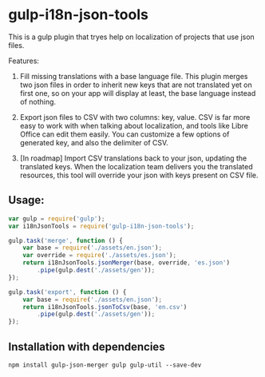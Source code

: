 # gulp-i18n-json-tools

This is a gulp plugin that tryes help on localization of projects that use json files.

Features:
1. Fill missing translations with a base language file. This plugin merges two json files in order to inherit new keys that are not translated yet on first one, so on your app will display at least, the base language instead of nothing.

2. Export json files to CSV with two columns: key, value. CSV is far more easy to work with when talking about localization, and tools like Libre Office can edit them easily. You can customize a few options of generated key, and also the delimiter of CSV.

3. [In roadmap] Import CSV translations back to your json, updating the translated keys. When the localization team delivers you the translated resources, this tool will override your json with keys present on CSV file.

## Usage:

```javascript
var gulp = require('gulp');
var i18nJsonTools = require('gulp-i18n-json-tools');

gulp.task('merge', function () {
    var base = require('./assets/en.json');
    var override = require('./assets/es.json');
    return i18nJsonTools.jsonMerger(base, override, 'es.json')
        .pipe(gulp.dest('./assets/gen'));
});

gulp.task('export', function () {
    var base = require('./assets/en.json');
    return i18nJsonTools.jsonToCsv(base, 'en.csv')
        .pipe(gulp.dest('./assets/gen'));
});
```

## Installation with dependencies

```shell
npm install gulp-json-merger gulp gulp-util --save-dev
```
